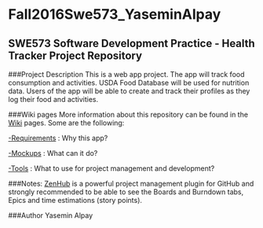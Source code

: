 # Fall2016Swe573_YaseminAlpay
## SWE573 Software Development Practice - Health Tracker Project Repository

###Project Description
This is a web app project. The app will track food consumption and activities. USDA Food Database will be used for nutrition data. Users of the app will be able to create and track their profiles as they log their food and activities. 

###Wiki pages
More information about this repository can be found in the [Wiki](https://github.com/yaseminalpay/Fall2016Swe573_YaseminAlpay/wiki) pages.  Some are the following:

[-Requirements](https://github.com/yaseminalpay/Fall2016Swe573_YaseminAlpay/wiki/01-Requirements) : Why this app?

[-Mockups](https://github.com/yaseminalpay/Fall2016Swe573_YaseminAlpay/wiki/01.01-Mockups) : What can it do?

[-Tools](https://github.com/yaseminalpay/Fall2016Swe573_YaseminAlpay/wiki/04-Tools) : What to use for project management and development? 

###Notes:
[ZenHub](https://www.zenhub.com/) is a powerful project management plugin for GitHub and strongly recommended to be able to see the Boards and Burndown tabs, Epics and time estimations (story points).

###Author
Yasemin Alpay

